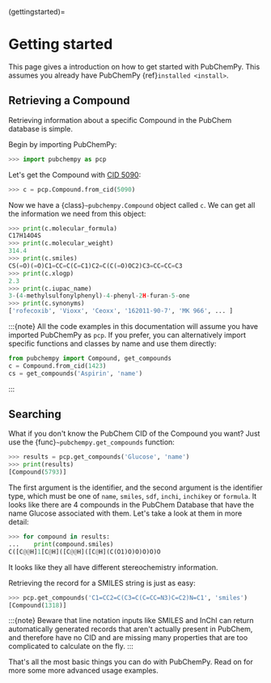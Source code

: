 (gettingstarted)=

# Getting started

This page gives a introduction on how to get started with PubChemPy. This assumes you already have PubChemPy {ref}`installed <install>`.

## Retrieving a Compound

Retrieving information about a specific Compound in the PubChem database is simple.

Begin by importing PubChemPy:

```python
>>> import pubchempy as pcp
```

Let's get the Compound with [CID 5090]:

```python
>>> c = pcp.Compound.from_cid(5090)
```

Now we have a {class}`~pubchempy.Compound` object called `c`. We can get all the information we need from this object:

```python
>>> print(c.molecular_formula)
C17H14O4S
>>> print(c.molecular_weight)
314.4
>>> print(c.smiles)
CS(=O)(=O)C1=CC=C(C=C1)C2=C(C(=O)OC2)C3=CC=CC=C3
>>> print(c.xlogp)
2.3
>>> print(c.iupac_name)
3-(4-methylsulfonylphenyl)-4-phenyl-2H-furan-5-one
>>> print(c.synonyms)
['rofecoxib', 'Vioxx', 'Ceoxx', '162011-90-7', 'MK 966', ... ]
```

:::{note}
All the code examples in this documentation will assume you have imported PubChemPy as `pcp`. If you prefer, you can alternatively import specific functions and classes by name and use them directly:

```python
from pubchempy import Compound, get_compounds
c = Compound.from_cid(1423)
cs = get_compounds('Aspirin', 'name')
```
:::

## Searching

What if you don't know the PubChem CID of the Compound you want? Just use the {func}`~pubchempy.get_compounds` function:

```python
>>> results = pcp.get_compounds('Glucose', 'name')
>>> print(results)
[Compound(5793)]
```

The first argument is the identifier, and the second argument is the identifier type, which must be one of `name`, `smiles`, `sdf`, `inchi`, `inchikey` or `formula`. It looks like there are 4 compounds in the PubChem Database that have the name Glucose associated with them. Let's take a look at them in more detail:

```python
>>> for compound in results:
...    print(compound.smiles)
C([C@@H]1[C@H]([C@@H]([C@H](C(O1)O)O)O)O)O
```

It looks like they all have different stereochemistry information.

Retrieving the record for a SMILES string is just as easy:

```python
>>> pcp.get_compounds('C1=CC2=C(C3=C(C=CC=N3)C=C2)N=C1', 'smiles')
[Compound(1318)]
```

:::{note}
Beware that line notation inputs like SMILES and InChI can return automatically generated records that aren't actually present in PubChem, and therefore have no CID and are missing many properties that are too complicated to calculate on the fly.
:::

That's all the most basic things you can do with PubChemPy. Read on for more some more advanced usage examples.

[cid 5090]: https://pubchem.ncbi.nlm.nih.gov/summary/summary.cgi?cid=5090
